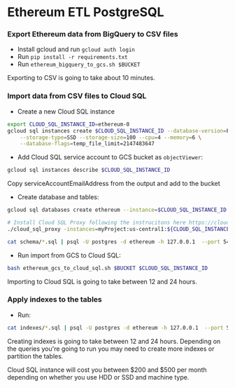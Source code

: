 # Ethereum ETL PostgreSQL

### Export Ethereum data from BigQuery to CSV files

- Install gcloud and run `gcloud auth login`
- Run `pip install -r requirements.txt`
- Run `ethereum_bigquery_to_gcs.sh $BUCKET`

Exporting to CSV is going to take about 10 minutes.

### Import data from CSV files to Cloud SQL

- Create a new Cloud SQL instance 

```bash
export CLOUD_SQL_INSTANCE_ID=ethereum-0
gcloud sql instances create $CLOUD_SQL_INSTANCE_ID --database-version=POSTGRES_11 --root-password=<your_password> \
    --storage-type=SSD --storage-size=100 --cpu=4 --memory=6 \
    --database-flags=temp_file_limit=2147483647
```

- Add Cloud SQL service account to GCS bucket as `objectViewer`:

```bash
gcloud sql instances describe $CLOUD_SQL_INSTANCE_ID
```

Copy serviceAccountEmailAddress from the output and add to the bucket

- Create database and tables:

```bash
gcloud sql databases create ethereum --instance=$CLOUD_SQL_INSTANCE_ID

# Install Cloud SQL Proxy following the instrucitons here https://cloud.google.com/sql/docs/mysql/sql-proxy#install
./cloud_sql_proxy -instances=myProject:us-central1:${CLOUD_SQL_INSTANCE_ID}=tcp:5432

cat schema/*.sql | psql -U postgres -d ethereum -h 127.0.0.1  --port 5433 -a
```

- Run import from GCS to Cloud SQL:

```bash
bash ethereum_gcs_to_cloud_sql.sh $BUCKET $CLOUD_SQL_INSTANCE_ID
```

Importing to Cloud SQL is going to take between 12 and 24 hours.

### Apply indexes to the tables

- Run:

```bash
cat indexes/*.sql | psql -U postgres -d ethereum -h 127.0.0.1  --port 5433 -a
```

Creating indexes is going to take between 12 and 24 hours. Depending on the queries you're going to run
you may need to create more indexes or partition the tables.

Cloud SQL instance will cost you between $200 and $500 per month depending on 
whether you use HDD or SSD and machine type. 

